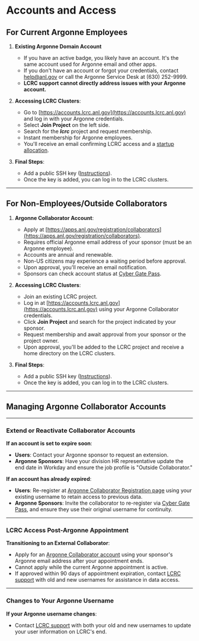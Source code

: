# Accounts and Access

## For Current Argonne Employees

1. **Existing Argonne Domain Account**
    - If you have an active badge, you likely have an account. It's the same account used for Argonne email and other apps.
    - If you don't have an account or forgot your credentials, contact [help@anl.gov](mailto:help@anl.gov) or call the Argonne Service Desk at (630) 252-9999.
    - **LCRC support cannot directly address issues with your Argonne account.**

2. **Accessing LCRC Clusters**:
    - Go to [https://accounts.lcrc.anl.gov](https://accounts.lcrc.anl.gov) and log in with your Argonne credentials.
    - Select **Join Project** on the left side.
    - Search for the **_lcrc_** project and request membership.
    - Instant membership for Argonne employees.
    - You'll receive an email confirming LCRC access and a [startup allocation](https://www.lcrc.anl.gov/for-users/getting-started/projects-in-lcrc/#startupprojs).

3. **Final Steps**:
    - Add a public SSH key ([Instructions](../account-project-management/ssh.md)).
    - Once the key is added, you can log in to the LCRC clusters.

---

## For Non-Employees/Outside Collaborators

1. **Argonne Collaborator Account**:
    - Apply at [https://apps.anl.gov/registration/collaborators](https://apps.anl.gov/registration/collaborators).
    - Requires official Argonne email address of your sponsor (must be an Argonne employee).
    - Accounts are annual and renewable.
    - Non-US citizens may experience a waiting period before approval.
    - Upon approval, you'll receive an email notification.
    - Sponsors can check account status at [Cyber Gate Pass](https://apps.inside.anl.gov/cgp).

2. **Accessing LCRC Clusters**:
    - Join an existing LCRC project.
    - Log in at [https://accounts.lcrc.anl.gov](https://accounts.lcrc.anl.gov) using your Argonne Collaborator credentials.
    - Click **Join Project** and search for the project indicated by your sponsor.
    - Request membership and await approval from your sponsor or the project owner.
    - Upon approval, you'll be added to the LCRC project and receive a home directory on the LCRC clusters.

3. **Final Steps**:
    - Add a public SSH key ([Instructions](../account-project-management/ssh.md)).
    - Once the key is added, you can log in to the LCRC clusters.

---

## Managing Argonne Collaborator Accounts

---

### Extend or Reactivate Collaborator Accounts

**If an account is set to expire soon**:

  - **Users**: Contact your Argonne sponsor to request an extension.
  - **Argonne Sponsors**: Have your division HR representative update the end date in Workday and ensure the job profile is "Outside Collaborator."

**If an account has already expired**:

  - **Users**: Re-register at [Argonne Collaborator Registration page](https://apps.anl.gov/registration/collaborators) using your existing username to retain access to previous data.
  - **Argonne Sponsors**: Invite the collaborator to re-register via [Cyber Gate Pass](https://apps.inside.anl.gov/cgp), and ensure they use their original username for continuity.

---

### LCRC Access Post-Argonne Appointment

**Transitioning to an External Collaborator**:

  - Apply for an [Argonne Collaborator account](https://apps.anl.gov/registration/collaborators) using your sponsor's Argonne email address after your appointment ends.
  - Cannot apply while the current Argonne appointment is active.
  - If approved within 90 days of appointment expiration, contact [LCRC support](mailto:support@lcrc.anl.gov) with old and new usernames for assistance in data access.

---

### Changes to Your Argonne Username

**If your Argonne username changes**:

  - Contact [LCRC support](mailto:support@lcrc.anl.gov) with both your old and new usernames to update your user information on LCRC's end.